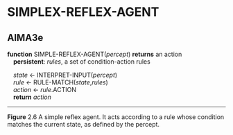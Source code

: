 # SIMPLEX-REFLEX-AGENT

## AIMA3e
__function__ SIMPLE-REFLEX-AGENT(_percept_) __returns__ an action  
&emsp;__persistent__: _rules_, a set of condition\-action rules  

&emsp;_state_ &larr; INTERPRET-INPUT(_percept_)  
&emsp;_rule_ &larr; RULE-MATCH(_state_,_rules_)  
&emsp;_action_ &larr; _rule_.ACTION  
&emsp;__return__ _action_  

---
__Figure__ 2.6 A simple reflex agent. It acts according to a rule whose condition matches the current state, as defined by the percept.
